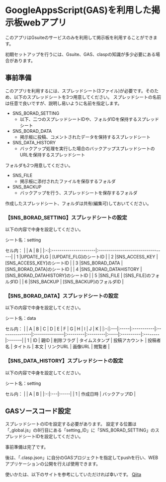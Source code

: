 # GoogleAppsScript(GAS)を利用した掲示板webアプリ

このアプリはGsuiteのサービスのみを利用して掲示板を利用することができます。

初期セットアップを行うには、Gsuite、GAS、claspの知識が多少必要にある場合があります。

## 事前準備
このアプリを利用するには、スプレッドシート(3ファイル)が必要です。そのため、以下のスプレッドシートを3つ用意してください。
スプレッドシートの名前は任意で良いですが、説明し易いように名前を指定します。

+ SNS_BORAD_SETTING
  + 以下、二つのスプレッドシートIDや、フォルダIDを保持するスプレッドシート
+ SNS_BORAD_DATA
  + 掲示板に投稿、コメントされたデータを保持するスプレッドシート
+ SNS_DATA_HISTORY
  + バックアップ処理を実行した場合のバックアップスプレッドシートのURLを保持するスプレッドシート

フォルダも2つ用意してください。

+ SNS_FILE
  + 掲示板に添付されたファイルを保存するフォルダ
+ SNS_BACKUP
  + バックアップを行う、スプレッドシートを保存するフォルダ

作成したスプレッドシート、フォルダは共有(編集可)しておいてください。

### 【SNS_BORAD_SETTING】スプレッドシートの設定

以下の内容で中身を設定してください。

シート名：setting

セル内：
|   | A                     | B                                 |
|:-:|:----------------------|:----------------------------------|
| 1 |UPDATE_FLG             | [UPDATE_FLG]のシートID            |
| 2 |SNS_ACCESS_KEY         | [SNS_ACCESS_KEY]のシートID        |
| 3 |SNS_BORAD_DATA         | [SNS_BORAD_DATA]のシートID        |
| 4 |SNS_BORAD_DATAHISTORY  | [SNS_BORAD_DATAHISTORY]のシートID |
| 5 |SNS_FILE               | [SNS_FILE]のフォルダID            |
| 6 |SNS_BACKUP             | [SNS_BACKUP]のフォルダID          |

### 【SNS_BORAD_DATA】スプレッドシートの設定

以下の内容で中身を設定してください。

シート名：data

セル内：
|   | A  | B    | C          | D              | E              | F        | G        | H    | I         | J       | K      |
|:-:|:---|:-----|:-----------|:---------------|:---------------|:---------|:---------|:-----|:----------|:--------|:-------|
| 1 | ID | 親ID | 削除フラグ | タイムスタンプ | 投稿アカウント | 投稿者名 | タイトル | 本文 | リンクURL | 画像URL | 閲覧者 |

### 【SNS_DATA_HISTORY】スプレッドシートの設定

以下の内容で中身を設定してください。

シート名：setting

セル内：
|   | A  | B    |
|:-:|:---|:-----|
| 1 | 作成日時 | バックアップID |

## GASソースコード設定
スプレッドシートのIDを設定する必要があります。
設定する位置は「_global.js」の8行目にある「setting_ID」に「SNS_BORAD_SETTING」のスプレッドシートIDを設定してください。

事前準備は完了です。

後は、「.clasp.json」に自分のGASプロジェクトを指定してpushを行い、WEBアプリケーションの公開を行えば使用できます。

使いかたは、以下のサイトを参考にしていただければ幸いです。
[Qiita](https://qiita.com/rarara_x16/items/c1c6c0e8dc97347d70c1)

